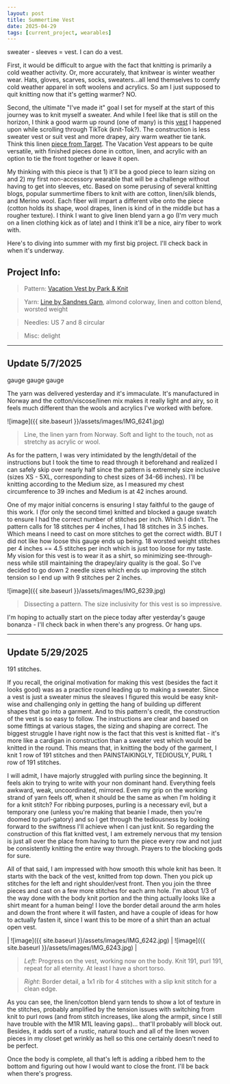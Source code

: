 ```yaml
---
layout: post
title: Summertime Vest
date: 2025-04-29
tags: [current_project, wearables]
---
```


sweater - sleeves = vest. I can do a vest. 


First, it would be difficult to argue with the fact that knitting is primarily a cold weather activity. Or, more accurately, that knitwear is winter weather wear. Hats, gloves, scarves, socks, sweaters...all lend themselves to comfy cold weather apparel in soft woolens and acrylics. So am I just supposed to quit knitting now that it's getting warmer? NO. 

Second, the ultimate "I've made it" goal I set for myself at the start of this journey was to knit myself a sweater. And while I feel like that is still on the horizon, I think a good warm up round (one of many) is this [vest](https://www.ravelry.com/patterns/library/vacation-vest) I happened upon while scrolling through TikTok (knit-Tok?). The construction is less sweater vest or suit vest and more drapey, airy warm weather tie tank. Think this linen [piece from Target](https://www.target.com/p/women-s-linen-tie-v-neck-blouse-a-new-day/-/A-93341549?preselect=93194846#lnk=sametab). The Vacation Vest appears to be quite versatile, with finished pieces done in cotton, linen, and acrylic with an option to tie the front together or leave it open. 

My thinking with this piece is that 1) it'll be a good piece to learn sizing on and 2) my first non-accessory wearable that will be a challenge without having to get into sleeves, etc. Based on some perusing of several knitting blogs, popular summertime fibers to knit with are cotton, linen/silk blends, and Merino wool. Each fiber will impart a different vibe onto the piece (cotton holds its shape, wool drapes, linen is kind of in the middle but has a rougher texture). I think I want to give linen blend yarn a go (I'm very much on a linen clothing kick as of late) and I think it'll be a nice, airy fiber to work with. 

Here's to diving into summer with my first big project. I'll check back in when it's underway.

## Project Info: 
> Pattern: [Vacation Vest by Park & Knit](https://www.ravelry.com/patterns/library/vacation-vest)

> Yarn: [Line by Sandnes Garn](https://www.sandnes-garn.com/line), almond colorway, linen and cotton blend, worsted weight

> Needles: US 7 and 8 circular

> Misc: delight


---
## Update 5/7/2025

gauge gauge gauge


The yarn was delivered yesterday and it's immaculate. It's manufactured in Norway and the cotton/viscose/linen mix makes it really light and airy, so it feels much different than the wools and acrylics I've worked with before. 

![image]({{ site.baseurl }}/assets/images/IMG_6241.jpg)
> Line, the linen yarn from Norway. Soft and light to the touch, not as stretchy as acrylic or wool.

As for the pattern, I was very intimidated by the length/detail of the instructions but I took the time to read through it beforehand and realized I can safely skip over nearly half since the pattern is extremely size inclusive (sizes XS - 5XL, corresponding to chest sizes of 34-66 inches). I'll be knitting according to the Medium size, as I measured my chest circumference to 39 inches and Medium is at 42 inches around. 

One of my major initial concerns is ensuring I stay faithful to the gauge of this work. I (for only the second time) knitted and blocked a gauge swatch to ensure I had the correct number of stitches per inch. Which I didn't. The pattern calls for 18 stitches per 4 inches, I had 18 stitches in 3.5 inches. Which means I need to cast on more stitches to get the correct width. BUT I did not like how loose this gauge ends up being. 18 worsted weight stitches per 4 inches == 4.5 stitches per inch which is just too loose for my taste. My vision for this vest is to wear it as a shirt, so minimizing see-through-ness while still maintaining the drapey/airy quality is the goal. So I've decided to go down 2 needle sizes which ends up improving the stitch tension so I end up with 9 stitches per 2 inches. 

![image]({{ site.baseurl }}/assets/images/IMG_6239.jpg)
> Dissecting a pattern. The size inclusivity for this vest is so impressive. 

I'm hoping to actually start on the piece today after yesterday's gauge bonanza - I'll check back in when there's any progress. Or hang ups. 


---
## Update 5/29/2025

191 stitches. 


If you recall, the original motivation for making this vest (besides the fact it looks good) was as a practice round leading up to making a sweater. Since a vest is just a sweater minus the sleaves I figured this would be easy knit-wise and challenging only in getting the hang of building up different shapes that go into a garment. And to this pattern's credit, the construction of the vest is so easy to follow. The instructions are clear and based on some fittings at various stages, the sizing and shaping are correct. The biggest struggle I have right now is the fact that this vest is knitted flat - it's more like a cardigan in construction than a sweater vest which would be knitted in the round. This means that, in knitting the body of the garment, I knit 1 row of 191 stitches and then PAINSTAIKINGLY, TEDIOUSLY, PURL 1 row of 191 stitches. 


I will admit, I have majorly struggled with purling since the beginning. It feels akin to trying to write with your non dominant hand. Everything feels awkward, weak, uncoordinated, mirrored. Even my grip on the working strand of yarn feels off, when it should be the same as when I'm holding it for a knit stitch? For ribbing purposes, purling is a necessary evil, but a temporary one (unless you're making that beanie I made, then you're doomed to purl-gatory) and so I get through the tediousness by looking forward to the swiftness I'll achieve when I can just knit. So regarding the construction of this flat knitted vest, I am extremely nervous that my tension is just all over the place from having to turn the piece every row and not just be consistently knitting the entire way through. Prayers to the blocking gods for sure.


All of that said, I am impressed with how smooth this whole knit has been. It starts with the back of the vest, knitted from top down. Then you pick up stitches for the left and right shoulder/vest front. Then you join the three pieces and cast on a few more stitches for each arm hole. I'm about 1/3 of the way done with the body knit portion and the thing actually looks like a shirt meant for a human being! I love the border detail around the arm holes and down the front where it will fasten, and have a couple of ideas for how to actually fasten it, since I want this to be more of a shirt than an actual open vest. 

| ![image]({{ site.baseurl }}/assets/images/IMG_6242.jpg) | ![image]({{ site.baseurl }}/assets/images/IMG_6243.jpg) |

> *Left*: Progress on the vest, working now on the body. Knit 191, purl 191, repeat for all eternity. At least I have a short torso. 

> *Right*: Border detail, a 1x1 rib for 4 stitches with a slip knit stitch for a clean edge. 

As you can see, the linen/cotton blend yarn tends to show a lot of texture in the stitches, probably amplified by the tension issues with switching from knit to purl rows (and from stitch increases, like along the armpit, since I still have trouble with the M1R M1L leaving gaps)... that'll probably will block out. Besides, it adds sort of a rustic, natural touch and all of the linen woven pieces in my closet get wrinkly as hell so this one certainly doesn't need to be perfect. 

Once the body is complete, all that's left is adding a ribbed hem to the bottom and figuring out how I would want to close the front. I'll be back when there's progress. 

